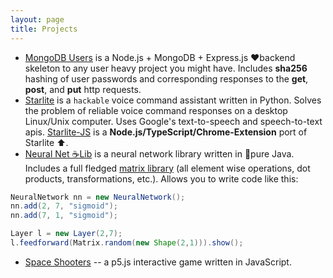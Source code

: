 ```yaml
---
layout: page
title: Projects
---
```


- [MongoDB Users](https://github.com/dannydenenberg/mongodb-users) is a Node.js + MongoDB + Express.js ❤️backend skeleton to any user heavy project you might have. Includes <strong>sha256</strong> hashing of user passwords and corresponding responses to the <strong>get</strong>, <strong>post</strong>, and <strong>put</strong> http requests.
- [Starlite](https://github.com/dannydenenberg/Starlight) is a `hackable` voice command assistant written in Python. Solves the problem of reliable voice command responses on a desktop Linux/Unix computer. Uses Google's text-to-speech and speech-to-text apis. [Starlite-JS](https://github.com/dannydenenberg/Starlight-JS) is a <strong>Node.js/TypeScript/Chrome-Extension</strong> port of Starlite ⬆.
- [Neural Net ☕️Lib](https://github.com/dannydenenberg/simple_nn_in_java) is a neural network library written in 💯pure Java. Includes a full fledged [matrix library](https://github.com/dannydenenberg/simple_nn_in_java/blob/master/src/Matrix.java) (all element wise operations, dot products, transformations, etc.). Allows you to write code like this:

```java
NeuralNetwork nn = new NeuralNetwork();
nn.add(2, 7, "sigmoid");
nn.add(7, 1, "sigmoid");

Layer l = new Layer(2,7);
l.feedforward(Matrix.random(new Shape(2,1))).show();
```

- [Space Shooters](https://github.com/dannydenenberg/space-shooters) -- a p5.js interactive game written in JavaScript.

